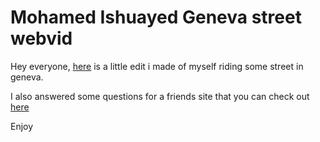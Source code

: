 # Mohamed Ishuayed Geneva street webvid

Hey everyone, [here](http://vimeo.com/5263627) is a little edit i made of myself riding some street in geneva.

I also answered some questions for a friends site that you can check out [here](http://simplifiedbmx.fr/index.php?id=216)

Enjoy

